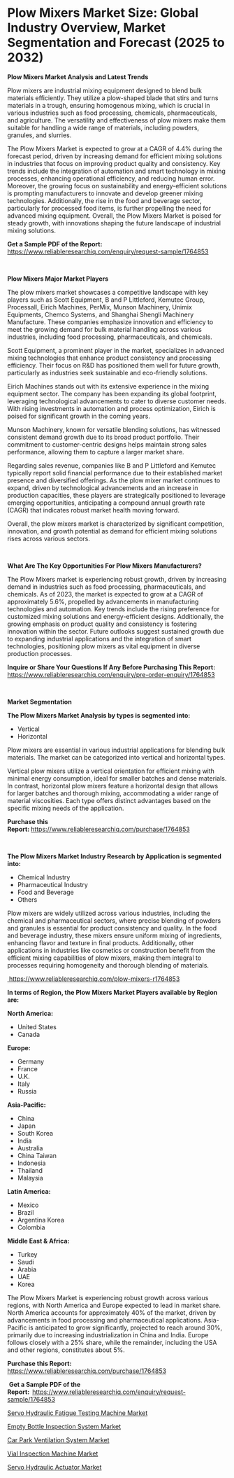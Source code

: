 <p><h1>Plow Mixers Market Size: Global Industry Overview, Market Segmentation and Forecast (2025 to 2032)</h1></p><p><strong>Plow Mixers Market Analysis and Latest Trends</strong></p>
<p><p>Plow mixers are industrial mixing equipment designed to blend bulk materials efficiently. They utilize a plow-shaped blade that stirs and turns materials in a trough, ensuring homogenous mixing, which is crucial in various industries such as food processing, chemicals, pharmaceuticals, and agriculture. The versatility and effectiveness of plow mixers make them suitable for handling a wide range of materials, including powders, granules, and slurries.</p><p>The Plow Mixers Market is expected to grow at a CAGR of 4.4% during the forecast period, driven by increasing demand for efficient mixing solutions in industries that focus on improving product quality and consistency. Key trends include the integration of automation and smart technology in mixing processes, enhancing operational efficiency, and reducing human error. Moreover, the growing focus on sustainability and energy-efficient solutions is prompting manufacturers to innovate and develop greener mixing technologies. Additionally, the rise in the food and beverage sector, particularly for processed food items, is further propelling the need for advanced mixing equipment. Overall, the Plow Mixers Market is poised for steady growth, with innovations shaping the future landscape of industrial mixing solutions.</p></p>
<p><strong>Get a Sample PDF of the Report:&nbsp;</strong> <a href="https://www.reliableresearchiq.com/enquiry/request-sample/1764853?utm_campaign=121&utm_medium=2&utm_source=Github&utm_content=ia&utm_term=22022025&utm_id=plow-mixers">https://www.reliableresearchiq.com/enquiry/request-sample/1764853</a></p>
<p>&nbsp;</p>
<p><strong>Plow Mixers Major Market Players</strong></p>
<p><p>The plow mixers market showcases a competitive landscape with key players such as Scott Equipment, B and P Littleford, Kemutec Group, Processall, Eirich Machines, PerMix, Munson Machinery, Unimix Equipments, Chemco Systems, and Shanghai Shengli Machinery Manufacture. These companies emphasize innovation and efficiency to meet the growing demand for bulk material handling across various industries, including food processing, pharmaceuticals, and chemicals.</p><p>Scott Equipment, a prominent player in the market, specializes in advanced mixing technologies that enhance product consistency and processing efficiency. Their focus on R&D has positioned them well for future growth, particularly as industries seek sustainable and eco-friendly solutions.</p><p>Eirich Machines stands out with its extensive experience in the mixing equipment sector. The company has been expanding its global footprint, leveraging technological advancements to cater to diverse customer needs. With rising investments in automation and process optimization, Eirich is poised for significant growth in the coming years.</p><p>Munson Machinery, known for versatile blending solutions, has witnessed consistent demand growth due to its broad product portfolio. Their commitment to customer-centric designs helps maintain strong sales performance, allowing them to capture a larger market share.</p><p>Regarding sales revenue, companies like B and P Littleford and Kemutec typically report solid financial performance due to their established market presence and diversified offerings. As the plow mixer market continues to expand, driven by technological advancements and an increase in production capacities, these players are strategically positioned to leverage emerging opportunities, anticipating a compound annual growth rate (CAGR) that indicates robust market health moving forward.</p><p>Overall, the plow mixers market is characterized by significant competition, innovation, and growth potential as demand for efficient mixing solutions rises across various sectors.</p></p>
<p>&nbsp;</p>
<p><strong>What Are The Key Opportunities For Plow Mixers Manufacturers?</strong></p>
<p><p>The Plow Mixers market is experiencing robust growth, driven by increasing demand in industries such as food processing, pharmaceuticals, and chemicals. As of 2023, the market is expected to grow at a CAGR of approximately 5.6%, propelled by advancements in manufacturing technologies and automation. Key trends include the rising preference for customized mixing solutions and energy-efficient designs. Additionally, the growing emphasis on product quality and consistency is fostering innovation within the sector. Future outlooks suggest sustained growth due to expanding industrial applications and the integration of smart technologies, positioning plow mixers as vital equipment in diverse production processes.</p></p>
<p><strong>Inquire or Share Your Questions If Any Before Purchasing This Report:</strong> <a href="https://www.reliableresearchiq.com/enquiry/pre-order-enquiry/1764853?utm_campaign=121&utm_medium=2&utm_source=Github&utm_content=ia&utm_term=22022025&utm_id=plow-mixers">https://www.reliableresearchiq.com/enquiry/pre-order-enquiry/1764853</a></p>
<p>&nbsp;</p>
<p><strong>Market Segmentation</strong></p>
<p><strong>The Plow Mixers Market Analysis by types is segmented into:</strong></p>
<p><ul><li>Vertical</li><li>Horizontal</li></ul></p>
<p><p>Plow mixers are essential in various industrial applications for blending bulk materials. The market can be categorized into vertical and horizontal types. </p><p>Vertical plow mixers utilize a vertical orientation for efficient mixing with minimal energy consumption, ideal for smaller batches and dense materials. In contrast, horizontal plow mixers feature a horizontal design that allows for larger batches and thorough mixing, accommodating a wider range of material viscosities. Each type offers distinct advantages based on the specific mixing needs of the application.</p></p>
<p><strong>Purchase this Report:&nbsp;</strong><a href="https://www.reliableresearchiq.com/purchase/1764853?utm_campaign=121&utm_medium=2&utm_source=Github&utm_content=ia&utm_term=22022025&utm_id=plow-mixers">https://www.reliableresearchiq.com/purchase/1764853</a></p>
<p>&nbsp;</p>
<p><strong>The Plow Mixers Market Industry Research by Application is segmented into:</strong></p>
<p><ul><li>Chemical Industry</li><li>Pharmaceutical Industry</li><li>Food and Beverage</li><li>Others</li></ul></p>
<p><p>Plow mixers are widely utilized across various industries, including the chemical and pharmaceutical sectors, where precise blending of powders and granules is essential for product consistency and quality. In the food and beverage industry, these mixers ensure uniform mixing of ingredients, enhancing flavor and texture in final products. Additionally, other applications in industries like cosmetics or construction benefit from the efficient mixing capabilities of plow mixers, making them integral to processes requiring homogeneity and thorough blending of materials.</p></p>
<p><a href="https://www.reliableresearchiq.com/plow-mixers-r1764853?utm_campaign=121&utm_medium=2&utm_source=Github&utm_content=ia&utm_term=22022025&utm_id=plow-mixers">&nbsp;https://www.reliableresearchiq.com/plow-mixers-r1764853</a></p>
<p><strong>In terms of Region, the Plow Mixers Market Players available by Region are:</strong></p>
<p>
    <p> <strong> North America: </strong>
        <ul>
            <li>United States</li>
            <li>Canada</li>
        </ul>
        </p> 
    <p> <strong> Europe: </strong>
        <ul>
            <li>Germany</li>
            <li>France</li>
            <li>U.K.</li>
            <li>Italy</li>
            <li>Russia</li>
        </ul>
        </p> 
    <p> <strong> Asia-Pacific: </strong>
        <ul>
            <li>China</li>
            <li>Japan</li>
            <li>South Korea</li>
            <li>India</li>
            <li>Australia</li>
            <li>China Taiwan</li>
            <li>Indonesia</li>
            <li>Thailand</li>
            <li>Malaysia</li>
        </ul>
        </p> 
    <p> <strong> Latin America: </strong>
        <ul>
            <li>Mexico</li>
            <li>Brazil</li>
            <li>Argentina Korea</li>
            <li>Colombia</li>
        </ul>
        </p> 
    <p> <strong> Middle East & Africa: </strong>
        <ul>
            <li>Turkey</li>
            <li>Saudi</li>
            <li>Arabia</li>
            <li>UAE</li>
            <li>Korea</li>
        </ul>
    </p>
    </p>
<p><p>The Plow Mixers Market is experiencing robust growth across various regions, with North America and Europe expected to lead in market share. North America accounts for approximately 40% of the market, driven by advancements in food processing and pharmaceutical applications. Asia-Pacific is anticipated to grow significantly, projected to reach around 30%, primarily due to increasing industrialization in China and India. Europe follows closely with a 25% share, while the remainder, including the USA and other regions, constitutes about 5%.</p></p>
<p><strong>Purchase this Report: </strong><a href="https://www.reliableresearchiq.com/purchase/1764853?utm_campaign=121&utm_medium=2&utm_source=Github&utm_content=ia&utm_term=22022025&utm_id=plow-mixers">https://www.reliableresearchiq.com/purchase/1764853</a></p>
<p>&nbsp;<strong>Get a Sample PDF of the Report:&nbsp;&nbsp;</strong><a href="https://www.reliableresearchiq.com/enquiry/request-sample/1764853?utm_campaign=121&utm_medium=2&utm_source=Github&utm_content=ia&utm_term=22022025&utm_id=plow-mixers">https://www.reliableresearchiq.com/enquiry/request-sample/1764853</a></p>
<p><strong></strong></p>
<p><p><a href="https://github.com/perezmichael28/Market-Research-Report-List-1/blob/main/servo-hydraulic-fatigue-testing-machine-market.md?utm_campaign=121&utm_medium=2&utm_source=Github&utm_content=ia&utm_term=22022025&utm_id=plow-mixers">Servo Hydraulic Fatigue Testing Machine Market</a></p><p><a href="https://github.com/kobisstasope/Market-Research-Report-List-1/blob/main/empty-bottle-inspection-system-market.md?utm_campaign=121&utm_medium=2&utm_source=Github&utm_content=ia&utm_term=22022025&utm_id=plow-mixers">Empty Bottle Inspection System Market</a></p><p><a href="https://github.com/kryshaprilbb/Market-Research-Report-List-1/blob/main/car-park-ventilation-system-market.md?utm_campaign=121&utm_medium=2&utm_source=Github&utm_content=ia&utm_term=22022025&utm_id=plow-mixers">Car Park Ventilation System Market</a></p><p><a href="https://github.com/yepezkommakp/Market-Research-Report-List-1/blob/main/vial-inspection-machine-market.md?utm_campaign=121&utm_medium=2&utm_source=Github&utm_content=ia&utm_term=22022025&utm_id=plow-mixers">Vial Inspection Machine Market</a></p><p><a href="https://github.com/kolffmaris58/Market-Research-Report-List-1/blob/main/servo-hydraulic-actuator-market.md?utm_campaign=121&utm_medium=2&utm_source=Github&utm_content=ia&utm_term=22022025&utm_id=plow-mixers">Servo Hydraulic Actuator Market</a></p></p>